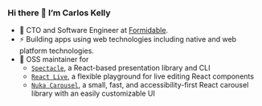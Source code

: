 ### Hi there 👋 I’m Carlos Kelly

- 🔭 CTO and Software Engineer at [Formidable](https://formidable.com).
- ⚡ Building apps using web technologies including native and web platform technologies.
- 🌱 OSS maintainer for 
    - [`Spectacle`](https://github.com/FormidableLabs/spectacle), a React-based presentation library and CLI
    - [`React Live`](https://github.com/FormidableLabs/react-live), a flexible playground for live editing React components
    - [`Nuka Carousel`](https://github.com/FormidableLabs/nuka-carousel), a small, fast, and accessibility-first React carousel library with an easily customizable UI 


